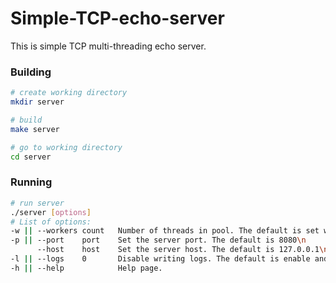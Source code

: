 # Simple-TCP-echo-server
This is simple TCP multi-threading echo server.

### Building
``` bash
# create working directory
mkdir server

# build
make server

# go to working directory
cd server
```

### Running
``` bash
# run server
./server [options]
# List of options:
-w || --workers count   Number of threads in pool. The default is set with std::thread::hardware_concurrency()\n
-p || --port    port    Set the server port. The default is 8080\n
      --host    host    Set the server host. The default is 127.0.0.1\n
-l || --logs    0       Disable writing logs. The default is enable and writing to logs.txt.\n
-h || --help            Help page.
```

